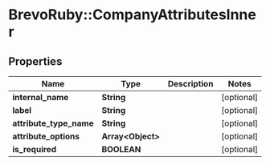 # BrevoRuby::CompanyAttributesInner

## Properties
Name | Type | Description | Notes
------------ | ------------- | ------------- | -------------
**internal_name** | **String** |  | [optional] 
**label** | **String** |  | [optional] 
**attribute_type_name** | **String** |  | [optional] 
**attribute_options** | **Array&lt;Object&gt;** |  | [optional] 
**is_required** | **BOOLEAN** |  | [optional] 


